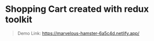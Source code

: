 # Shopping Cart created with redux toolkit
> Demo Link: https://marvelous-hamster-6a5c4d.netlify.app/
